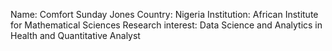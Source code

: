 Name: Comfort Sunday Jones
Country: Nigeria
Institution: African Institute for Mathematical Sciences
Research interest: Data Science and Analytics in Health and Quantitative Analyst 
